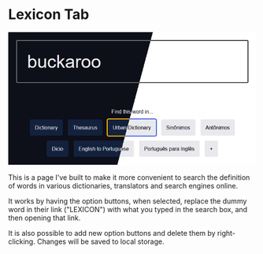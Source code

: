 # Lexicon Tab

<img src="example_dark_light.png" alt="example screenshot">

This is a page I've built to make it more convenient to search the definition of words in various dictionaries, translators and search engines online.

It works by having the option buttons, when selected, replace the dummy word in their link ("LEXICON") with what you typed in the search box, and then opening that link.

It is also possible to add new option buttons and delete them by right-clicking. Changes will be saved to local storage.
